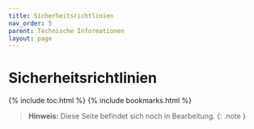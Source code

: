 ```yaml
---
title: Sicherheitsrichtlinien
nav_order: 5
parent: Technische Informationen
layout: page
---
```


# Sicherheitsrichtlinien
{% include toc.html %}
{% include bookmarks.html %}

> **Hinweis:** Diese Seite befindet sich noch in Bearbeitung.
{: .note }
